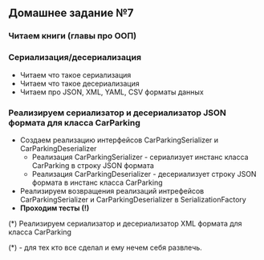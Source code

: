 ## Домашнее задание №7

### Читаем книги (главы про ООП)

### Сериализация/десериализация
* Читаем что такое сериализация
* Читаем что такое десериализация
* Читаем про JSON, XML, YAML, CSV форматы данных

### Реализируем сериализатор и десериализатор JSON формата для класса CarParking

* Создаем реализацию интерфейсов CarParkingSerializer и CarParkingDeserializer
  * Реализация CarParkingSerializer - сериализует инстанс класса CarParking в строку JSON формата
  * Реализация CarParkingDeserializer - десериализует строку JSON формата в инстанс класса CarParking
* Реализируем возвращения реализаций интрефейсов CarParkingSerializer и CarParkingDeserializer в SerializationFactory
* **Проходим тесты (!)**

(*) Реализируем сериализатор и десериализатор XML формата для класса CarParking

(*) - для тех кто все сделал и ему нечем себя развлечь.